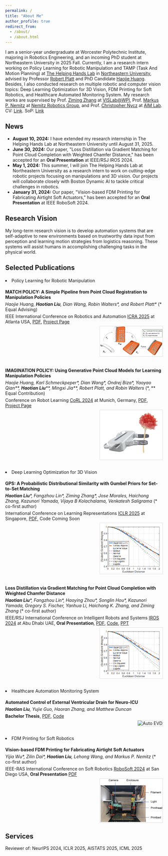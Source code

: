 ```yaml
---
permalink: /
title: "About Me"
author_profile: true
redirect_from: 
  - /about/
  - /about.html
---
```


I am a senior-year undergraduate at Worcester Polytechnic Institute, majoring in Robotics Engineering, and an incoming PhD student at Northeastern University in 2025 Fall. Currently, I am a research intern working on Policy Learning for Robotic Manipulation and TAMP (Task And Motion Planning) at [The Helping Hands Lab](https://www2.ccs.neu.edu/research/helpinghands/) in [Northeastern University](https://www.northeastern.edu/), advised by Professor [Robert Platt](https://www.khoury.northeastern.edu/people/robert-platt/) and PhD Candidate [Haojie Huang](https://haojhuang.github.io/). Besides, I also conducted research on multiple robotic and computer vision topics: Deep Learning Optimization for 3D Vision, FDM Printing for Soft Robotics, and Healthcare Automated Monitoring System. My research works are supervised by Prof. [Ziming Zhang](https://www.wpi.edu/people/faculty/zzhang15) at [VISLab@WPI](https://zhang-vislab.github.io/), Prof. [Markus P. Nemitz](https://engineering.tufts.edu/me/people/faculty/markus-nemitz) at [Nemitz Robotics Group](https://sites.tufts.edu/nemitz/), and Prof. [Christopher Nycz](https://www.linkedin.com/in/christophernycz/) at [AIM Lab](https://aimlab.wpi.edu/). CV: [Link](../files/Haotian_Liu_CV_25_SPr.pdf). SoP: [Link]()

## News

- **August 10, 2024:** I have extended my research internship in The Helping Hands Lab at Northeastern University until August 31, 2025.
- **June 30, 2024:** Our paper, "Loss Distillation via Gradient Matching for Point Cloud Completion with Weighted Chamfer Distance," has been accepted for an **Oral Presentation** at IEEE/RSJ IROS 2024.
- **May 1, 2024:** This summer, I will join The Helping Hands Lab at Northeastern University as a research intern to work on cutting-edge robotic projects focusing on manipulations and 3D vision. Our projects will collaborate closely with Boston Dynamic AI to tackle critical challenges in robotics.
- **January 31, 2024:** Our paper, "Vision-based FDM Printing for Fabricating Airtight Soft Actuators," has been accepted for an **Oral Presentation** at IEEE RoboSoft 2024.

## Research Vision

My long-term research vision is to develop automation systems that are self-adaptive to new environments based on trustworthy data input from perception and learning motion strategies from logistics reasoning. These systems will assist humans in accomplishing challenging tasks in the physical world.

## Selected Publications

<div class="selected-publications">
  <p><li>Policy Learning for Robotic Manipulation</li></p>

  <div class="publication">
    <p><strong>MATCH POLICY: A Simple Pipeline from Point Cloud Registration to Manipulation Policies</strong></p>
    <p><i>Haojie Huang, <strong>Haotian Liu</strong>, Dian Wang, Robin Walters*, and Robert Platt*</i> (* Equal Advising)</p>
    <p>IEEE International Conference on Robotics and Automation <a href="https://2025.ieee-icra.org/">ICRA 2025</a> at Atlanta USA, <a href="https://www.arxiv.org/abs/2409.15517">PDF</a>, <a href="https://haojhuang.github.io/match_page/">Project Page</a></p>
    <img src="images/match_policy.png" alt="Match Policy" style="max-width: 200px; float: right; margin-left: 20px;">
  </div>
  
  <div class="publication">
    <p><strong>IMAGINATION POLICY: Using Generative Point Cloud Models for Learning Manipulation Policies</strong></p>
    <p><i>Haojie Huang, Karl Schmeckpeper*, Dian Wang*, Ondrej Biza*, Yaoyao Qian**, <strong>Haotian Liu</strong>**, Mingxi Jia**, Robert Platt, and Robin Walters</i> (*, ** Equal Contribution)</p>
    <p>Conference on Robot Learning <a href="https://www.corl.org/">CoRL 2024</a> at Munich, Germany, <a href="https://arxiv.org/abs/2406.11740">PDF</a>, <a href="https://haojhuang.github.io/imagine_page/">Project Page</a></p>
    <img src="images/imgPolicy.png" alt="Imagination Policy" style="max-width: 200px; float: right; margin-left: 20px;">
  </div>

  <p><li>Deep Learning Optimization for 3D Vision</li></p>

   <div class="publication">
    <p><strong>GPS: A Probabilistic Distributional Similarity with Gumbel Priors for Set-to-Set Matching</strong></p>
    <p><i><strong>Haotian Liu</strong>*, Fangzhou Lin*, Ziming Zhang*, Jose Morales, Haichong Zhang, Kazunori Yamada, Vijaya B Kolachalama, Venkatesh Saligrama</i> (* co-first author)</p>
    <p>International Conference on Learning Representations <a href="https://iclr.cc/">ICLR 2025</a> at Singapore, <a href="https://openreview.net/pdf?id=U0SijGsCHJ">PDF</a>, Code Coming Soon</p>
    <img src="images/lossDistill.png" alt="Loss Distillation" style="max-width: 200px; float: right; margin-left: 20px;">
  </div>

  <div class="publication">
    <p><strong>Loss Distillation via Gradient Matching for Point Cloud Completion with Weighted Chamfer Distance</strong></p>
    <p><i><strong>Haotian Liu</strong>*, Fangzhou Lin*, Haoying Zhou*, Songlin Hou*, Kazunori Yamada, Gregory S. Fischer, Yanhua Li, Haichong K. Zhang, and Ziming Zhang</i> (* co-first author)</p>
    <p>IEEE/RSJ International Conference on Intelligent Robots and Systems <a href="https://iros2024-abudhabi.org/">IROS 2024</a> at Abu Dhabi UAE, <strong>Oral Presentation</strong>, <a href="https://arxiv.org/abs/2409.06171">PDF</a>, <a href="https://github.com/seanliu7081/LossDistillationWeightedCD_IROS24.git">Code</a>, <a href="https://drive.google.com/file/d/1BoKFYu1weEQomJB_u7ATCbDfiqRkEywd/view?usp=sharing">PPT</a></p>
    <img src="images/lossDistill.png" alt="Loss Distillation" style="max-width: 200px; float: right; margin-left: 20px;">
  </div>
  
  <p><li>Healthcare Automation Monitoring System</li></p>
  
  <div class="publication">
    <p><strong>Automated Control of External Ventricular Drain for Neuro-ICU</strong></p>
    <p><i><strong>Haotian Liu</strong>, Yujie Guo, Haoran Zhang, and Matthew Duncan</i></p>
    <p><strong>Bachelor Thesis</strong>, <a href="https://digital.wpi.edu/concern/student_works/gm80j077x?locale=en">PDF</a>, <a href="https://github.com/seanliu7081/EVD-Linear-Actuator-Control">Code</a></p>
    <img src="images/EVD_show_pic.JPG" alt="Auto EVD" style="max-width: 200px; float: right; margin-left: 20px;">
  </div>

  <p><li>FDM Printing for Soft Robotics</li></p>

  <div class="publication">
    <p><strong>Vision-based FDM Printing for Fabricating Airtight Soft Actuators</strong></p>
    <p><i>Yijia Wu*, Zilin Dai*, <strong>Haotian Liu</strong>, Lehong Wang, and Markus P. Nemitz </i> (* co-first author)</p>
    <p>IEEE-RAS International Conference on Soft Robotics <a href="https://robosoft2024.org/">RoboSoft 2024</a> at San Diego USA, <strong>Oral Presentation</strong> <a href="https://arxiv.org/abs/2312.01135">PDF</a></p>
    <img src="images/website_pics/roboSoft_2024.png" alt="Vision Printing" style="max-width: 200px; float: right; margin-left: 20px;">
  </div>
  
</div>

## Services
Reviewer of: NeurIPS 2024, ICLR 2025, AISTATS 2025, ICML 2025

<style>
  .selected-publications {
    margin-top: 20px;
  }
  .publication {
    margin-bottom: 30px;
    overflow: hidden;
  }
  .publication h4 {
    margin-bottom: 5px;
  }
  .publication p {
    margin: 5px 0;
  }
  .publication img {
    border: 1px solid #ddd;
  }
</style>
